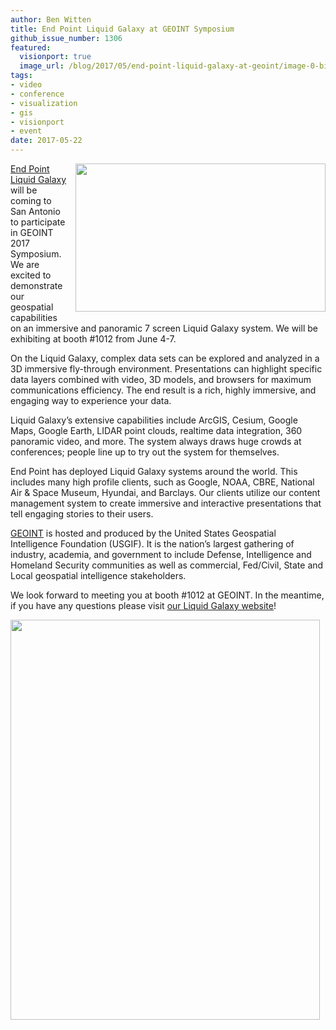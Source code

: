 ```yaml
---
author: Ben Witten
title: End Point Liquid Galaxy at GEOINT Symposium
github_issue_number: 1306
featured:
  visionport: true
  image_url: /blog/2017/05/end-point-liquid-galaxy-at-geoint/image-0-big.jpeg
tags:
- video
- conference
- visualization
- gis
- visionport
- event
date: 2017-05-22
---
```


<div class="separator" style="clear: both; text-align: center;"><a href="/blog/2017/05/end-point-liquid-galaxy-at-geoint/image-0-big.jpeg" imageanchor="1" style="clear: right; float: right; margin-bottom: 1em; margin-left: 1em;"><img border="0" height="237" src="/blog/2017/05/end-point-liquid-galaxy-at-geoint/image-0.jpeg" width="400"/></a></div>

[End Point Liquid Galaxy](https://liquidgalaxy.endpoint.com/) will be coming to San Antonio to participate in GEOINT 2017 Symposium. We are excited to demonstrate our geospatial capabilities on an immersive and panoramic 7 screen Liquid Galaxy system. We will be exhibiting at booth #1012 from June 4-7.

On the Liquid Galaxy, complex data sets can be explored and analyzed in a 3D immersive fly-through environment.  Presentations can highlight specific data layers combined with video, 3D models, and browsers for maximum communications efficiency. The end result is a rich, highly immersive, and engaging way to experience your data.

Liquid Galaxy’s extensive capabilities include ArcGIS, Cesium, Google Maps, Google Earth, LIDAR point clouds, realtime data integration, 360 panoramic video, and more. The system always draws huge crowds at conferences; people line up to try out the system for themselves.

End Point has deployed Liquid Galaxy systems around the world. This includes many high profile clients, such as Google, NOAA, CBRE, National Air & Space Museum, Hyundai, and Barclays. Our clients utilize our content management system to create immersive and interactive presentations that tell engaging stories to their users.

[GEOINT](http://geoint2017.com/) is hosted and produced by the United States Geospatial Intelligence Foundation (USGIF). It is the nation’s largest gathering of industry, academia, and government to include Defense, Intelligence and Homeland Security communities as well as commercial, Fed/Civil, State and Local geospatial intelligence stakeholders.

We look forward to meeting you at booth #1012 at GEOINT. In the meantime, if you have any questions please visit [our Liquid Galaxy website](https://www.visionport.com/)!

<a href="/blog/2017/05/end-point-liquid-galaxy-at-geoint/image-1-big.png" imageanchor="1"><img border="0" height="640" src="/blog/2017/05/end-point-liquid-galaxy-at-geoint/image-1.png" width="495"/></a>
